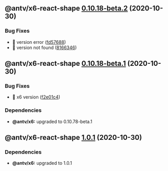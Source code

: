 ## @antv/x6-react-shape [0.10.18-beta.2](https://github.com/antvis/x6/compare/@antv/x6-react-shape@0.10.18-beta.1...@antv/x6-react-shape@0.10.18-beta.2) (2020-10-30)


### Bug Fixes

* 🐛 version error ([fd57688](https://github.com/antvis/x6/commit/fd5768861fedda32d341c774f6e80da67646426f))
* 🐛 version not found ([8166346](https://github.com/antvis/x6/commit/8166346771f11ef5997a6e1ed376987408e57cde))

## @antv/x6-react-shape [0.10.18-beta.1](https://github.com/antvis/x6/compare/@antv/x6-react-shape@0.10.17...@antv/x6-react-shape@0.10.18-beta.1) (2020-10-30)


### Bug Fixes

* 🐛 x6 version ([f2e01c4](https://github.com/antvis/x6/commit/f2e01c44a1f1acd9390c9de0b5ade913cfd8b03b))





### Dependencies

* **@antv/x6:** upgraded to 0.10.78-beta.1

## @antv/x6-react-shape [1.0.1](https://github.com/antvis/x6/compare/@antv/x6-react-shape@1.0.0...@antv/x6-react-shape@1.0.1) (2020-10-30)





### Dependencies

* **@antv/x6:** upgraded to 1.0.1
